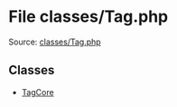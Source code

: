 File classes/Tag.php
=========

Source: [classes/Tag.php](https://github.com/PrestaShop/PrestaShop/blob/1.6.0.11/classes/Tag.php)


Classes
-------

* [TagCore](class.TagCore.md)

